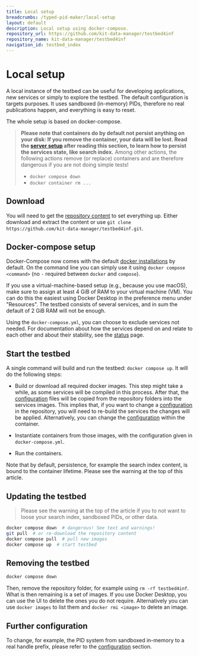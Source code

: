 ```yaml
---
title: Local setup
breadcrumbs: /typed-pid-maker/local-setup
layout: default
description: Local setup using docker-compose.
repository_url: https://github.com/kit-data-manager/testbed4inf
repository_name: kit-data-manager/testbed4inf
navigation_id: testbed_index
---
```


[status]: status.html

# Local setup


A local instance of the testbed can be useful for developing applications, new services or simply to explore the testbed.
The default configuration is targets purposes.
It uses sandboxed (in-memory) PIDs, therefore no real publications happen, and everything is easy to reset.

The whole setup is based on docker-compose.

> **Please note that containers do by default not persist anything on your disk: If you remove the container, your data will be lost. Read the [server setup](server-setup.html) after reading this section, to learn how to persist the services state, like search index.**
> Among other actions, the following actions remove (or replace) containers and are therefore dangerous if you are not doing simple tests!
>
> * `docker compose down`
> * `docker container rm ...`

## Download

You will need to get the [repository content](https://github.com/kit-data-manager/testbed4inf.git) to set everything up. Either download and extract the content or use `git clone https://github.com/kit-data-manager/testbed4inf.git`.

## Docker-compose setup

Docker-Compose now comes with the default [docker installations](https://docs.docker.com/get-docker/) by default.
On the command line you can simply use it using `docker compose <command>` (no `-` required between `docker` and `compose`).

If you use a virtual-machine-based setup (e.g., because you use macOS), make sure to assign at least 4 GiB of RAM to your virtual machine (VM). You can do this the easiest using Docker Desktop in the preference menu under "Resources". The testbed consists of several services, and in sum the default of 2 GiB RAM will not be enough.

Using the `docker-compose.yml`, you can choose to exclude services not needed. For documentation about how the services depend on and relate to each other and about their stability, see the [status] page.

## Start the testbed

A single command will build and run the testbed: `docker compose up`. It will do the following steps:

* Build or download all required docker images. This step might take a while, as some services will be compiled in this process. After that, the [configuration] files will be copied from the repository folders into the services images. This implies that, if you want to change a [configuration] in the repository, you will need to re-build the services the changes will be applied. Alternatively, you can change the [configuration] within the container.

* Instantiate containers from those images, with the configuration given in `docker-compose.yml`.
* Run the containers.

Note that by default, persistence, for example the search index content, is bound to the container lifetime. Please see the warning at the top of this article.

## Updating the testbed

> Please see the warning at the top of the article if you to not want to loose your search index, sandboxed PIDs, or other data.

```bash
docker compose down  # dangerous! See text and warnings!
git pull  # or re-download the repository content
docker compose pull  # pull new images
docker compose up  # start testbed
```

## Removing the testbed

```bash
docker compose down
```

Then, remove the repository folder, for example using `rm -rf testbed4inf`. What is then remaining is a set of images. If you use Docker Desktop, you can use the UI to delete the ones you do not require. Alternatively you can use `docker images` to list them and `docker rmi <image>` to delete an image.

## Further configuration

[configuration]: configuration.html

To change, for example, the PID system from sandboxed in-memory to a real handle prefix, please refer to the [configuration] section.